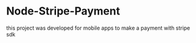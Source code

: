 # Node-Stripe-Payment

this project was developed for mobile apps to make a payment with stripe sdk
